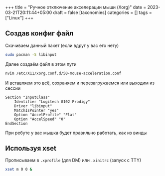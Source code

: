 +++
title = "Ручное отключение акселерации мыши (Xorg)"
date = 2023-03-21T20:11:44+05:00
draft = false
[taxonomies]
categories = []
tags = ["Linux"]
+++
## Создав конфиг файл
Скачиваем данный пакет (если вдруг у вас его нету)
```sh
sudo pacman -S libinput
```
Далее создаём файл в этом пути
```sh
nvim /etc/X11/xorg.conf.d/50-mouse-acceleration.conf
```
И вставляем это всё, сохраняем и перезагружаемся или выходим из сессии
```
Section "InputClass"
 	Identifier "Logitech G102 Prodigy"
 	Driver "libinput"
 	MatchIsPointer "yes"
 	Option "AccelProfile" "Flat"
 	Option "AccelSpeed" "0"
EndSection
```
При ребуте у вас мышка будет правильно работать, как из винды


## Используя xset

Прописываем в `.xprofile` (для DM) или `.xinitrc` (запуск с TTY)
```sh
xset m 0 0 &
```
